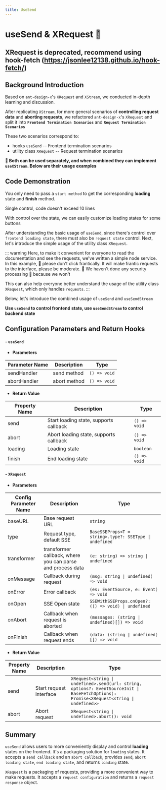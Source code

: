 ```yaml
---
title: UseSend
---
```


# useSend & XRequest 🌳

## XRequest is deprecated, recommend using hook-fetch (https://jsonlee12138.github.io/hook-fetch/)

## Background Introduction

Based on `ant-design-x`'s `XRequest` and `XStream`, we conducted in-depth learning and discussion.

After replicating `XStream`, for more general scenarios of **controlling request data** and **aborting requests**, we refactored `ant-design-x`'s `XRequest` and split it into **`Frontend Termination Scenarios`** and **`Request Termination Scenarios`**

These two scenarios correspond to:

- hooks `useSend` -- Frontend termination scenarios
- utility class `XRequest` -- Request termination scenarios

**🍒 Both can be used separately, and when combined they can implement `useXStream`. Below are their usage examples**

## Code Demonstration

You only need to pass a `start method` to get the corresponding **loading** state and **finish** method.

Single control, code doesn't exceed 10 lines

<demo src="./demos/useSend-base.vue"></demo>

With control over the state, we can easily customize loading states for some buttons

<demo src="./demos/useSend-use.vue"></demo>

After understanding the basic usage of `useSend`, since there's control over `frontend loading state`, there must also be `request state` control. Next, let's introduce the simple usage of the utility class `XRequest`.

<demo src="./demos/XRequest-base.vue"></demo>

::: warning
Here, to make it convenient for everyone to read the documentation and see the requests, we've written a simple node service. In this example, 💩 please don't click frantically. It will make frantic requests to the interface, please be moderate. 💩 We haven't done any security processing 🙉 because we won't

This can also help everyone better understand the usage of the utility class `XRequest`, which only handles `requests`.
:::

<demo src="./demos/XRequest-use.vue"></demo>

Below, let's introduce the combined usage of `useSend` and `useSendStream`

**Use `useSend` to control frontend state, use `useSendStream` to control backend state**

<demo src="./demos/useSend-XRequest.vue"></demo>

## Configuration Parameters and Return Hooks

#### - `useSend`

- **Parameters**

| Parameter Name | Description  | Type         |
| -------------- | ------------ | ------------ |
| sendHandler    | send method  | `() => void` |
| abortHandler   | abort method | `() => void` |

- **Return Value**

| Property Name | Description                            | Type         |
| ------------- | -------------------------------------- | ------------ |
| send          | Start loading state, supports callback | `() => void` |
| abort         | Abort loading state, supports callback | `() => void` |
| loading       | Loading state                          | `boolean`    |
| finish        | End loading state                      | `() => void` |

#### - `XRequest`

- **Parameters**

| Config Parameter Name | Description                                                | Type                                                   |
| --------------------- | ---------------------------------------------------------- | ------------------------------------------------------ |
| baseURL               | Base request URL                                           | `string`                                               |
| type                  | Request type, default SSE                                  | `BaseSSEProps<T = string>.type?: SSEType \| undefined` |
| transformer           | transformer callback, where you can parse and process data | `(e: string) => string \| undefined`                   |
| onMessage             | Callback during request                                    | `(msg: string \| undefined) => void`                   |
| onError               | Error callback                                             | `(es: EventSource, e: Event) => void`                  |
| onOpen                | SSE Open state                                             | `SSEWithSSEProps.onOpen?: (() => void) \| undefined`   |
| onAbort               | Callback when request is aborted                           | `(messages: (string \| undefined)[]) => void`          |
| onFinish              | Callback when request ends                                 | `(data: (string \| undefined)[]) => void`              |

- **Return Value**

| Property Name | Description             | Type                                                                                                                                     |
| ------------- | ----------------------- | ---------------------------------------------------------------------------------------------------------------------------------------- |
| send          | Start request interface | `XRequest<string \| undefined>.send(url: string, options?: EventSourceInit \| BaseFetchOptions): Promise<XRequest<string \| undefined>>` |
| abort         | Abort request           | `XRequest<string \| undefined>.abort(): void`                                                                                            |

## Summary

`useSend` allows users to more conveniently display and control **loading** states on the frontend. It's a packaging solution for `loading` states.
It accepts a `send callback` and an `abort callback`, provides `send`, `abort loading state`, `end loading state`, and returns `loading` state.

`XRequest` is a packaging of requests, providing a more convenient way to make requests. It accepts a `request configuration` and returns a `request response` object.
